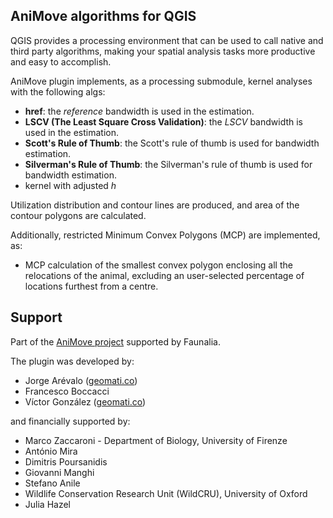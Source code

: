 AniMove algorithms for QGIS
---------------------------

QGIS provides a processing environment that can be used to call native and third party algorithms,
making your spatial analysis tasks more productive and easy to accomplish.

AniMove plugin implements, as a processing submodule, kernel analyses with the following
algs:

* **href**: the *reference* bandwidth is used in the estimation.
* **LSCV (The Least Square Cross Validation)**: the *LSCV* bandwidth is used in the estimation.
* **Scott's Rule of Thumb**: the Scott's rule of thumb is used for bandwidth estimation.
* **Silverman's Rule of Thumb**: the Silverman's rule of thumb is used for bandwidth estimation.
* kernel with adjusted *h*

Utilization distribution and contour lines are produced, and area of the contour
polygons are calculated.

Additionally, restricted Minimum Convex Polygons (MCP) are implemented, as:

* MCP calculation of the smallest convex polygon enclosing all the relocations of the
animal, excluding an user-selected percentage of locations furthest from a centre.



Support
-------

Part of the [AniMove project](http://www.faunalia.it/animove) supported by Faunalia.

The plugin was developed by:

* Jorge Arévalo ([geomati.co](http://geomati.co))
* Francesco Boccacci 
* Víctor González ([geomati.co](http://geomati.co))

and financially supported by:

* Marco Zaccaroni - Department of Biology, University of Firenze
* António Mira
* Dimitris Poursanidis
* Giovanni Manghi
* Stefano Anile
* Wildlife Conservation Research Unit (WildCRU), University of Oxford
* Julia Hazel
